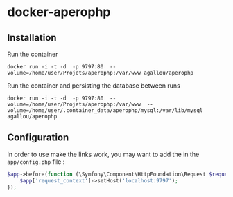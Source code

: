 docker-aperophp
===============

Installation
------------

Run the container

```
docker run -i -t -d  -p 9797:80  --volume=/home/user/Projets/aperophp:/var/www agallou/aperophp
```

Run the container and persisting the database between runs

```
docker run -i -t -d  -p 9797:80  --volume=/home/user/Projets/aperophp:/var/www  --volume=/home/user/.container_data/aperophp/mysql:/var/lib/mysql agallou/aperophp
```


Configuration
-------------

In order to use make the links work, you may want to add the in the ```app/config.php``` file : 

```php
$app->before(function (\Symfony\Component\HttpFoundation\Request $request) use ($app) {
    $app['request_context']->setHost('localhost:9797');
});
```

